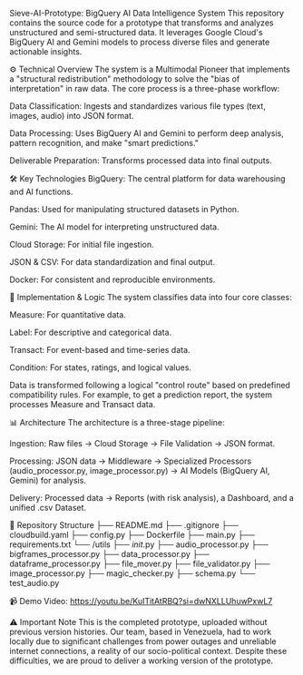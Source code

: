 Sieve-AI-Prototype: BigQuery AI Data Intelligence System
This repository contains the source code for a prototype that transforms and analyzes unstructured and semi-structured data. It leverages Google Cloud's BigQuery AI and Gemini models to process diverse files and generate actionable insights.

⚙️ Technical Overview
The system is a Multimodal Pioneer that implements a "structural redistribution" methodology to solve the "bias of interpretation" in raw data. The core process is a three-phase workflow:

Data Classification: Ingests and standardizes various file types (text, images, audio) into JSON format.

Data Processing: Uses BigQuery AI and Gemini to perform deep analysis, pattern recognition, and make "smart predictions."

Deliverable Preparation: Transforms processed data into final outputs.

🛠️ Key Technologies
BigQuery: The central platform for data warehousing and AI functions.

Pandas: Used for manipulating structured datasets in Python.

Gemini: The AI model for interpreting unstructured data.

Cloud Storage: For initial file ingestion.

JSON & CSV: For data standardization and final output.

Docker: For consistent and reproducible environments.

🔬 Implementation & Logic
The system classifies data into four core classes:

Measure: For quantitative data.

Label: For descriptive and categorical data.

Transact: For event-based and time-series data.

Condition: For states, ratings, and logical values.

Data is transformed following a logical "control route" based on predefined compatibility rules. For example, to get a prediction report, the system processes Measure and Transact data.

📊 Architecture
The architecture is a three-stage pipeline:

Ingestion: Raw files → Cloud Storage → File Validation → JSON format.

Processing: JSON data → Middleware → Specialized Processors (audio_processor.py, image_processor.py) → AI Models (BigQuery AI, Gemini) for analysis.

Delivery: Processed data → Reports (with risk analysis), a Dashboard, and a unified .csv Dataset.

📁 Repository Structure
├── README.md
├── .gitignore
├── cloudbuild.yaml
├── config.py
├── Dockerfile
├── main.py
├── requirements.txt
└── /utils
    ├── _init_.py
    ├── audio_processor.py
    ├── bigframes_processor.py
    ├── data_processor.py
    ├── dataframe_processor.py
    ├── file_mover.py
    ├── file_validator.py
    ├── image_processor.py
    ├── magic_checker.py
    ├── schema.py
    └── test_audio.py
    
📹 Demo
Video: https://youtu.be/KuITitAtRBQ?si=dwNXLLUhuwPxwL7

⚠️ Important Note
This is the completed prototype, uploaded without previous version histories. Our team, based in Venezuela, had to work locally due to significant challenges from power outages and unreliable internet connections, a reality of our socio-political context. Despite these difficulties, we are proud to deliver a working version of the prototype.
